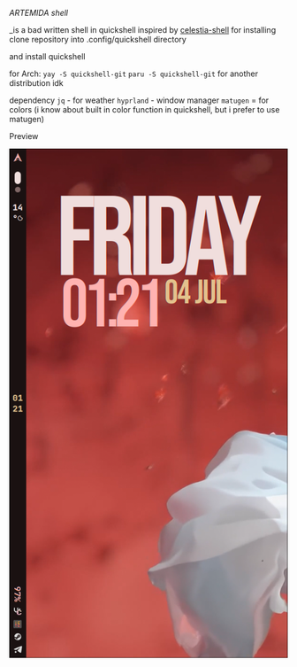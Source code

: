 *ARTEMIDA shell*

_is a bad written shell in quickshell inspired by [celestia-shell](https://github.com/Ayanashi/Celestia)
for installing clone repository into 
  .config/quickshell 
directory

and install quickshell

for Arch:
  `yay -S quickshell-git`
  `paru -S quickshell-git`
for another distribution idk



dependency
`jq` - for weather
`hyprland` - window manager
`matugen` = for colors (i know about built in color function in quickshell, but i prefer to use matugen)


Preview

![image](Preview/preview_of_bar.png)


